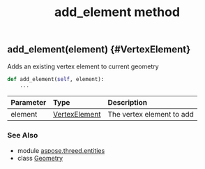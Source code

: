 ﻿---
title: add_element method
second_title: Aspose.3D for Python via .NET API References
description: 
type: docs
weight: 20
url: /python-net/aspose.threed.entities/geometry/add_element/
is_root: false
---

## add_element(element) {#VertexElement}

Adds an existing vertex element to current geometry



```python
def add_element(self, element):
    ...
```


| Parameter | Type | Description |
| :- | :- | :- |
| element | [VertexElement](/3d/python-net/aspose.threed.entities/vertexelement) | The vertex element to add |



### See Also
* module [aspose.threed.entities](../../)
* class [Geometry](/3d/python-net/aspose.threed.entities/geometry)
